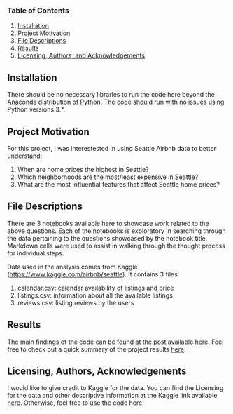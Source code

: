 
### Table of Contents

1. [Installation](#installation)
2. [Project Motivation](#motivation)
3. [File Descriptions](#files)
4. [Results](#results)
5. [Licensing, Authors, and Acknowledgements](#licensing)

## Installation <a name="installation"></a>

There should be no necessary libraries to run the code here beyond the Anaconda distribution of Python.  The code should run with no issues using Python versions 3.*.

## Project Motivation<a name="motivation"></a>

For this project, I was interestested in using Seattle Airbnb data to better understand:

1. When are home prices the highest in Seattle?
2. Which neighborhoods are the most/least expensive in Seattle?
3. What are the most influential features that affect Seattle home prices?


## File Descriptions <a name="files"></a>

There are 3 notebooks available here to showcase work related to the above questions.  Each of the notebooks is exploratory in searching through the data pertaining to the questions showcased by the notebook title.  Markdown cells were used to assist in walking through the thought process for individual steps.  

Data used in the analysis comes from Kaggle (https://www.kaggle.com/airbnb/seattle). It contains 3 files:

1. calendar.csv: calendar availability of listings and price
2. listings.csv: information about all the available listings
3. reviews.csv: listing reviews by the users

## Results<a name="results"></a>

The main findings of the code can be found at the post available [here](https://github.com/wintor214/Udacity-Data-Scientist-Nanodegree-Project-1).
Feel free to check out a quick summary of the project results [here](https://medium.com/@winston21491/seattle-airbnb-udacity-project-bbdfa8bfa49).

## Licensing, Authors, Acknowledgements<a name="licensing"></a>

I would like to give credit to Kaggle for the data.  You can find the Licensing for the data and other descriptive information at the Kaggle link available [here](https://www.kaggle.com/airbnb/seattle).  Otherwise, feel free to use the code here.

